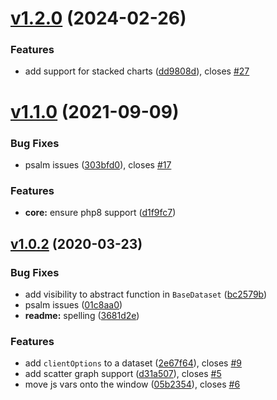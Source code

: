 # [v1.2.0](https://github.com/Practically/yii2-chartjs/compare/v1.1.0...v1.2.0) (2024-02-26)

### Features

* add support for stacked charts ([dd9808d](https://github.com/Practically/yii2-chartjs/commit/dd9808d6336bd5f8bf836c4e331a8c65083b52f4)), closes [#27](https://github.com/Practically/yii2-chartjs/issues/27)

# [v1.1.0](https://github.com/Practically/yii2-chartjs/compare/v1.0.2...v1.1.0) (2021-09-09)


### Bug Fixes

* psalm issues ([303bfd0](https://github.com/Practically/yii2-chartjs/commit/303bfd08f7a38a86d9e5eb91dd4a344f78b68598)), closes [#17](https://github.com/Practically/yii2-chartjs/issues/17)


### Features

* **core:** ensure php8 support ([d1f9fc7](https://github.com/Practically/yii2-chartjs/commit/d1f9fc748225ed7ef9ca2ad3f46af616211264f9))



## [v1.0.2](https://github.com/Practically/yii2-chartjs/compare/v1.0.1...v1.0.2) (2020-03-23)


### Bug Fixes

* add visibility to abstract function in `BaseDataset` ([bc2579b](https://github.com/Practically/yii2-chartjs/commit/bc2579b50186bd7e6ba7ed43bc7d06e3cdba17d2))
* psalm issues ([01c8aa0](https://github.com/Practically/yii2-chartjs/commit/01c8aa0f12e0adcfb5f49455bdc5c9734e56fccb))
* **readme:** spelling ([3681d2e](https://github.com/Practically/yii2-chartjs/commit/3681d2e4b291718832085ddfb7dec73d0a9f1145))


### Features

* add `clientOptions` to a dataset ([2e67f64](https://github.com/Practically/yii2-chartjs/commit/2e67f6408923436016571b5ee206c0d26b47a335)), closes [#9](https://github.com/Practically/yii2-chartjs/issues/9)
* add scatter graph support ([d31a507](https://github.com/Practically/yii2-chartjs/commit/d31a50722fa620377f494f74c34fd04138798aeb)), closes [#5](https://github.com/Practically/yii2-chartjs/issues/5)
* move js vars onto the window ([05b2354](https://github.com/Practically/yii2-chartjs/commit/05b2354abed7e516269dde33554a2e4e9e2e42c3)), closes [#6](https://github.com/Practically/yii2-chartjs/issues/6)




